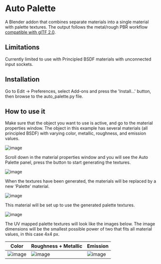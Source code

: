 # Auto Palette

A Blender addon that combines separate materials into a single material with palette textures. The output follows the metal/rough PBR workflow [compatible with glTF 2.0](https://docs.blender.org/manual/en/3.4/addons/import_export/scene_gltf2.html#materials).

## Limitations

Currently limited to use with Principled BSDF materials with unconnected input sockets.

## Installation

Go to Edit -> Preferences, select Add-ons and press the 'Install...' button, then browse to the auto_palette.py file.

## How to use it

Make sure that the object you want to use is active, and go to the material properties window. The object in this example has several materials (all principled BSDF) with varying color, metallic, roughness, and emission values.

![image](https://user-images.githubusercontent.com/7094426/154842724-51a0d372-314a-4b57-b120-e7ea7c1de1e5.png)

Scroll down in the material properties window and you will see the Auto Palette panel, press the button to start generating the textures.

![image](https://user-images.githubusercontent.com/7094426/154842859-622b06ca-c2ff-4584-9b69-0e4b0a29dc72.png)

When the textures have been generated, the materials will be replaced by a new 'Palette' material.

![image](https://user-images.githubusercontent.com/7094426/154843301-b4cb6fe4-428a-4cbc-bcd6-350c3ed92f9e.png)

This material will be set up to use the generated palette textures.

![image](https://user-images.githubusercontent.com/7094426/154843432-92af4f13-5c46-491c-952c-5d465ff0c48b.png)

The UV mapped palette textures will look like the images below. The image dimensions will be the smallest possible power of two that fits all material values, in this case 4x4 px.

| Color | Roughness + Metallic | Emission |
| ----  | -------------------- | -------- |
| ![image](https://user-images.githubusercontent.com/7094426/154844014-c22f21f1-5129-4a3e-9207-708777da1960.png) | ![image](https://user-images.githubusercontent.com/7094426/154844025-d464b256-397a-44e0-a4d8-7066e4b9d411.png) | ![image](https://user-images.githubusercontent.com/7094426/154844042-5bf4ba4b-0a55-422d-8b66-f160597585d5.png) |
